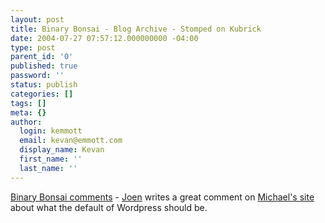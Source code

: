 ```yaml
---
layout: post
title: Binary Bonsai - Blog Archive - Stomped on Kubrick
date: 2004-07-27 07:57:12.000000000 -04:00
type: post
parent_id: '0'
published: true
password: ''
status: publish
categories: []
tags: []
meta: {}
author:
  login: kemmott
  email: kevan@emmott.com
  display_name: Kevan
  first_name: ''
  last_name: ''
---
```

<p><a href="http://binarybonsai.com/archives/2004/07/26/stomped-on-kubrick/#comment-5303">Binary Bonsai comments</a> - <a href="http://www.noscope.com/">Joen</a> writes a great comment on <a href="http://binarybonsai.com">Michael's site</a> about what the default of Wordpress should be.</p>
